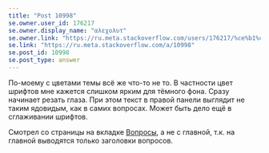 ```yaml
---
title: "Post 10998"
se.owner.user_id: 176217
se.owner.display_name: "αλεχολυτ"
se.owner.link: "https://ru.meta.stackoverflow.com/users/176217/%ce%b1%ce%bb%ce%b5%cf%87%ce%bf%ce%bb%cf%85%cf%84"
se.link: "https://ru.meta.stackoverflow.com/a/10998"
se.post_id: 10998
se.post_type: answer
---
```


<p>По-моему с цветами темы всё же что-то не то. В частности цвет шрифтов мне кажется слишком ярким для тёмного фона. Сразу начинает резать глаза. При этом текст в правой панели выглядит не таким ядовидым, как в самих вопросах. Может быть дело ещё в сглаживании шрифтов.</p>
<p>Смотрел со страницы на вкладке <a href="https://ru.stackoverflow.com/questions">Вопросы</a>, а не с главной, т.к. на главной выводятся только заголовки вопросов.</p>
